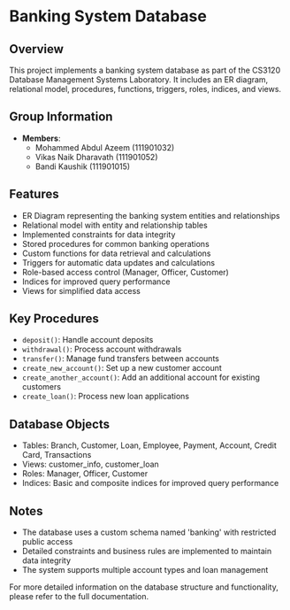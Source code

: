 # Banking System Database

## Overview

This project implements a banking system database as part of the CS3120 Database Management Systems Laboratory. It includes an ER diagram, relational model, procedures, functions, triggers, roles, indices, and views.

## Group Information

- **Members**:
  - Mohammed Abdul Azeem (111901032)
  - Vikas Naik Dharavath (111901052)
  - Bandi Kaushik (111901015)

## Features

- ER Diagram representing the banking system entities and relationships
- Relational model with entity and relationship tables
- Implemented constraints for data integrity
- Stored procedures for common banking operations
- Custom functions for data retrieval and calculations
- Triggers for automatic data updates and calculations
- Role-based access control (Manager, Officer, Customer)
- Indices for improved query performance
- Views for simplified data access

## Key Procedures

- `deposit()`: Handle account deposits
- `withdrawal()`: Process account withdrawals
- `transfer()`: Manage fund transfers between accounts
- `create_new_account()`: Set up a new customer account
- `create_another_account()`: Add an additional account for existing customers
- `create_loan()`: Process new loan applications

## Database Objects

- Tables: Branch, Customer, Loan, Employee, Payment, Account, Credit Card, Transactions
- Views: customer_info, customer_loan
- Roles: Manager, Officer, Customer
- Indices: Basic and composite indices for improved query performance

## Notes

- The database uses a custom schema named 'banking' with restricted public access
- Detailed constraints and business rules are implemented to maintain data integrity
- The system supports multiple account types and loan management

For more detailed information on the database structure and functionality, please refer to the full documentation.
